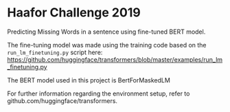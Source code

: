 # Haafor Challenge 2019
Predicting Missing Words in a sentence using fine-tuned BERT model. 

The fine-tuning model was made using the training code based on the `run_lm_finetuning.py` script here:
https://github.com/huggingface/transformers/blob/master/examples/run_lm_finetuning.py

The BERT model used in this project is BertForMaskedLM

For further information regarding the environment setup, refer to github.com/huggingface/transformers.
